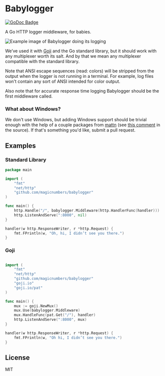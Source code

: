 Babylogger
==========

[![GoDoc Badge](https://godoc.org/github.com/magicnumbers/babylogger?status.svg)](https://pkg.go.dev/github.com/meowgorithm/babylogger)

A Go HTTP logger middleware, for babies.

![Example image of Babylogger doing its logging](https://i.imgur.com/VGg7Wl6.png "Babylogger doing its logging")

We’ve used it with [Goji][goji] and the Go standard library, but it should work
with any multiplexer worth its salt. And by that we mean any multiplexer
compatible with the standard library.

Note that ANSI escape sequences (read: colors) will be stripped from the output
when the logger is not running in a terminal. For example, log files won't
contain any sort of ANSI intended for color output.

Also note that for accurate response time logging Babylogger should be the first middleware
called.


### What about Windows?

We don't use Windows, but adding Windows support should be trivial enough with
the help of a couple packages from [mattn][mattn] (see [this comment][windows]
in the source). If that's something you'd like, submit a pull request.


## Examples

### Standard Library

```go
package main

import (
    "fmt"
    "net/http"
    "github.com/magicnumbers/babylogger"
)

func main() {
    http.Handle("/", babylogger.Middleware(http.HandlerFunc(handler)))
    http.ListenAndServe(":8000", nil)
}

handler(w http.ResponseWriter, r *http.Request) {
    fmt.FPrintln(w, "Oh, hi, I didn’t see you there.")
}
```

### Goji

```go

import (
    "fmt"
    "net/http"
    "github.com/magicnumbers/babylogger"
    "goji.io"
    "goji.io/pat"
)

func main() {
    mux := goji.NewMux()
    mux.Use(babylogger.Middleware)
    mux.HandleFunc(pat.Get("/"), handler)
    http.ListenAndServe(":8000", mux)
}

handler(w http.ResponseWriter, r *http.Request) {
    fmt.FPrintln(w, "Oh hi, I didn’t see you there.")
}
```


## License

MIT

[goji]: http://goji.io
[mattn]: https://github.com/mattn
[windows]: https://github.com/magicnumbers/babylogger/blob/master/babylogger.go#L45
